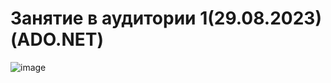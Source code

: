 # Занятие в аудитории 1(29.08.2023)(ADO.NET)
![image](https://github.com/Gollandskiy/DB_Departments/assets/126692933/635798af-c7da-4412-9df8-51fcd966f8b4)

